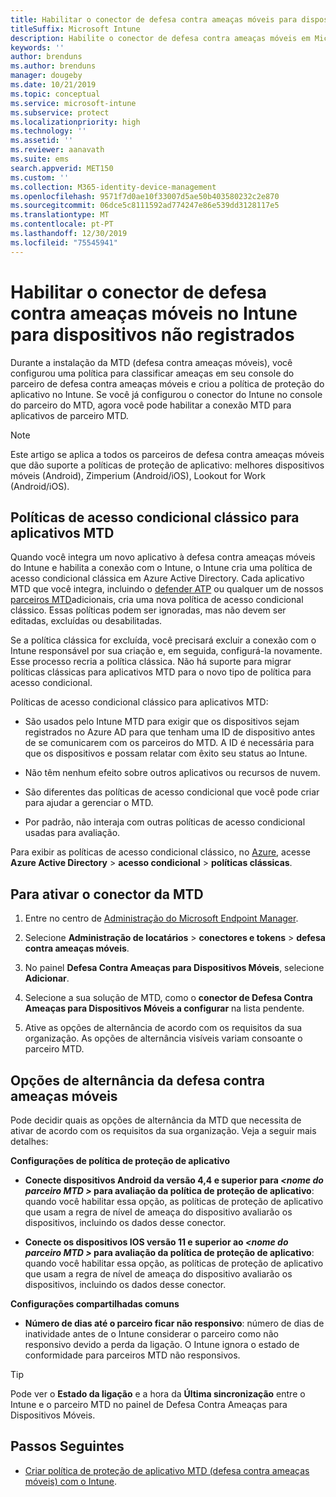 ```yaml
---
title: Habilitar o conector de defesa contra ameaças móveis para dispositivos não registrados
titleSuffix: Microsoft Intune
description: Habilite o conector de defesa contra ameaças móveis em Microsoft Intune para dispositivos não registrados.
keywords: ''
author: brenduns
ms.author: brenduns
manager: dougeby
ms.date: 10/21/2019
ms.topic: conceptual
ms.service: microsoft-intune
ms.subservice: protect
ms.localizationpriority: high
ms.technology: ''
ms.assetid: ''
ms.reviewer: aanavath
ms.suite: ems
search.appverid: MET150
ms.custom: ''
ms.collection: M365-identity-device-management
ms.openlocfilehash: 9571f7d0ae10f33007d5ae50b403580232c2e870
ms.sourcegitcommit: 06dce5c8111592ad774247e86e539dd3128117e5
ms.translationtype: MT
ms.contentlocale: pt-PT
ms.lasthandoff: 12/30/2019
ms.locfileid: "75545941"
---
```

# <a name="enable-the-mobile-threat-defense-connector-in-intune-for-unenrolled-devices"></a>Habilitar o conector de defesa contra ameaças móveis no Intune para dispositivos não registrados

Durante a instalação da MTD (defesa contra ameaças móveis), você configurou uma política para classificar ameaças em seu console do parceiro de defesa contra ameaças móveis e criou a política de proteção do aplicativo no Intune. Se você já configurou o conector do Intune no console do parceiro do MTD, agora você pode habilitar a conexão MTD para aplicativos de parceiro MTD.

> [!NOTE]
> Este artigo se aplica a todos os parceiros de defesa contra ameaças móveis que dão suporte a políticas de proteção de aplicativo: melhores dispositivos móveis (Android), Zimperium (Android/iOS), Lookout for Work (Android/iOS).

## <a name="classic-conditional-access-policies-for-mtd-apps"></a>Políticas de acesso condicional clássico para aplicativos MTD

Quando você integra um novo aplicativo à defesa contra ameaças móveis do Intune e habilita a conexão com o Intune, o Intune cria uma política de acesso condicional clássica em Azure Active Directory. Cada aplicativo MTD que você integra, incluindo o [defender ATP](advanced-threat-protection.md) ou qualquer um de nossos [parceiros MTD](mobile-threat-defense.md#mobile-threat-defense-partners)adicionais, cria uma nova política de acesso condicional clássico. Essas políticas podem ser ignoradas, mas não devem ser editadas, excluídas ou desabilitadas.

Se a política clássica for excluída, você precisará excluir a conexão com o Intune responsável por sua criação e, em seguida, configurá-la novamente. Esse processo recria a política clássica. Não há suporte para migrar políticas clássicas para aplicativos MTD para o novo tipo de política para acesso condicional.

Políticas de acesso condicional clássico para aplicativos MTD:

- São usados pelo Intune MTD para exigir que os dispositivos sejam registrados no Azure AD para que tenham uma ID de dispositivo antes de se comunicarem com os parceiros do MTD. A ID é necessária para que os dispositivos e possam relatar com êxito seu status ao Intune.

- Não têm nenhum efeito sobre outros aplicativos ou recursos de nuvem.

- São diferentes das políticas de acesso condicional que você pode criar para ajudar a gerenciar o MTD.

- Por padrão, não interaja com outras políticas de acesso condicional usadas para avaliação.

Para exibir as políticas de acesso condicional clássico, no [Azure](https://portal.azure.com/#home), acesse **Azure Active Directory** > **acesso condicional** > **políticas clássicas**.

## <a name="to-enable-the-mtd-connector"></a>Para ativar o conector da MTD

1. Entre no centro de [Administração do Microsoft Endpoint Manager](https://go.microsoft.com/fwlink/?linkid=2109431).

2. Selecione **Administração de locatários** > **conectores e tokens** > **defesa contra ameaças móveis**.

3. No painel **Defesa Contra Ameaças para Dispositivos Móveis**, selecione **Adicionar**.

4. Selecione a sua solução de MTD, como o **conector de Defesa Contra Ameaças para Dispositivos Móveis a configurar** na lista pendente.

    <!-- ![MTD setup in Intune](PLACEHOLDER, need a new screenshot of this page) -->

5. Ative as opções de alternância de acordo com os requisitos da sua organização. As opções de alternância visíveis variam consoante o parceiro MTD.

## <a name="mobile-threat-defense-toggle-options"></a>Opções de alternância da defesa contra ameaças móveis

Pode decidir quais as opções de alternância da MTD que necessita de ativar de acordo com os requisitos da sua organização. Veja a seguir mais detalhes:

**Configurações de política de proteção de aplicativo**

- **Conecte dispositivos Android da versão 4,4 e superior para *\<nome do parceiro MTD >* para avaliação da política de proteção de aplicativo**: quando você habilitar essa opção, as políticas de proteção de aplicativo que usam a regra de nível de ameaça do dispositivo avaliarão os dispositivos, incluindo os dados desse conector.

- **Conecte os dispositivos IOS versão 11 e superior ao *\<nome do parceiro MTD >* para avaliação da política de proteção de aplicativo**: quando você habilitar essa opção, as políticas de proteção de aplicativo que usam a regra de nível de ameaça do dispositivo avaliarão os dispositivos, incluindo os dados desse conector.

**Configurações compartilhadas comuns**

- **Número de dias até o parceiro ficar não responsivo**: número de dias de inatividade antes de o Intune considerar o parceiro como não responsivo devido a perda da ligação. O Intune ignora o estado de conformidade para parceiros MTD não responsivos.

> [!TIP]
> Pode ver o **Estado da ligação** e a hora da **Última sincronização** entre o Intune e o parceiro MTD no painel de Defesa Contra Ameaças para Dispositivos Móveis.

## <a name="next-steps"></a>Passos Seguintes

- [Criar política de proteção de aplicativo MTD (defesa contra ameaças móveis) com o Intune](~/protect/mtd-app-protection-policy.md).
